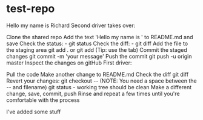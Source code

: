 # test-repo
Hello my name is Richard
Second driver takes over:

Clone the shared repo
Add the text 'Hello my name is ' to README.md and save
Check the status: - git status
Check the diff: - git diff
Add the file to the staging area
git add . or git add <filename> (Tip: use the tab)
Commit the staged changes
git commit -m 'your message'
Push the commit
git push -u origin master
Inspect the changes on gitHub
First driver:

Pull the code
Make another change to README.md
Check the diff git diff
Revert your changes:
git checkout -- <filename>
(NOTE: You need a space between the -- and filename)
git status - working tree should be clean
Make a different change, save, commit, push
Rinse and repeat a few times until you're comfortable with the process

I've added some stuff